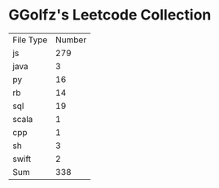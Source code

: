 # GGolfz's Leetcode Collection

<table><tr><td>File Type</td><td>Number</td></tr><tr><td>js</td><td>279</td></tr><tr><td>java</td><td>3</td></tr><tr><td>py</td><td>16</td></tr><tr><td>rb</td><td>14</td></tr><tr><td>sql</td><td>19</td></tr><tr><td>scala</td><td>1</td></tr><tr><td>cpp</td><td>1</td></tr><tr><td>sh</td><td>3</td></tr><tr><td>swift</td><td>2</td></tr><tr><td>Sum</td><td>338</td></tr></table>